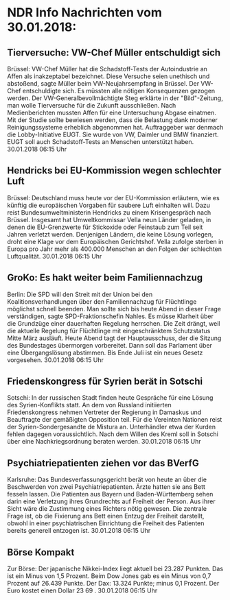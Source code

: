 # NDR Info Nachrichten vom 30.01.2018:


## Tierversuche: VW-Chef Müller entschuldigt sich
Brüssel:      VW-Chef Müller hat die Schadstoff-Tests der Autoindustrie an Affen als inakzeptabel bezeichnet. Diese Versuche seien unethisch und abstoßend, sagte Müller beim VW-Neujahrsempfang in Brüssel. Der VW-Chef entschuldigte sich. Es müssten alle nötigen Konsequenzen gezogen werden. Der VW-Generalbevollmächtigte Steg erklärte in der "Bild"-Zeitung, man wolle Tierversuche für die Zukunft ausschließen. Nach Medienberichten mussten Affen für eine Untersuchung Abgase einatmen. Mit der Studie sollte bewiesen werden, dass die Belastung dank moderner Reinigungssysteme erheblich abgenommen hat. Auftraggeber war denmach die Lobby-Initiative EUGT. Sie wurde von VW, Daimler und BMW finanziert. EUGT soll auch Schadstoff-Tests an Menschen unterstützt haben. 30.01.2018 06:15 Uhr 

## Hendricks bei EU-Kommission wegen schlechter Luft
Brüssel: Deutschland muss heute vor der EU-Kommission erläutern, wie es künftig die europäischen Vorgaben für saubere Luft einhalten will. Dazu reist Bundesumweltministerin Hendricks zu einem Krisengespräch nach Brüssel. Insgesamt hat Umweltkommissar Vella neun Länder geladen, in denen die EU-Grenzwerte für Stickoxide oder Feinstaub zum Teil seit Jahren verletzt werden. Denjenigen Ländern, die keine Lösung vorlegen, droht eine Klage vor dem Europäischen Gerichtshof. Vella zufolge sterben in Europa pro Jahr mehr als 400.000 Menschen an den Folgen der schlechten Luftqualität. 30.01.2018 06:15 Uhr 

## GroKo: Es hakt weiter beim Familiennachzug
Berlin: Die SPD will den Streit mit der Union bei den Koalitionsverhandlungen über den Familiennachzug für Flüchtlinge möglichst schnell beenden. Man sollte sich bis heute Abend in dieser Frage verständigen, sagte SPD-Fraktionschefin Nahles. Es müsse Klarheit über die Grundzüge einer dauerhaften Regelung herrschen. Die Zeit drängt, weil die aktuelle Regelung für Flüchtlinge mit eingeschränktem Schutzstatus Mitte März ausläuft. Heute Abend tagt der Hauptausschuss, der die Sitzung des Bundestages übermorgen vorbereitet. Dann soll das Parlament über eine Übergangslösung abstimmen. Bis Ende Juli ist ein neues Gesetz vorgesehen. 30.01.2018 06:15 Uhr 

## Friedenskongress für Syrien berät in Sotschi
Sotschi: In der russischen Stadt finden heute Gespräche für eine Lösung des Syrien-Konflikts statt. An dem von Russland initiierten Friedenskongress nehmen Vertreter der Regierung in Damaskus und Beauftragte der gemäßigten Opposition teil. Für die Vereinten Nationen reist der Syrien-Sondergesandte de Mistura an. Unterhändler etwa der Kurden fehlen dagegen voraussichtlich. Nach dem Willen des Kreml soll in Sotschi über eine Nachkriegsordnung beraten werden. 30.01.2018 06:15 Uhr 

## Psychiatriepatienten ziehen vor das BVerfG
Karlsruhe: Das Bundesverfassungsgericht berät von heute an über die Beschwerden von zwei Psychiatriepatienten. Ärzte hatten sie ans Bett fesseln lassen. Die Patienten aus Bayern und Baden-Württemberg sehen darin eine Verletzung ihres Grundrechts auf Freiheit der Person. Aus ihrer Sicht wäre die Zustimmung eines Richters nötig gewesen. Die zentrale Frage ist, ob die Fixierung ans Bett einen Entzug der Freiheit darstellt, obwohl in einer psychiatrischen Einrichtung die Freiheit des Patienten bereits generell entzogen ist. 30.01.2018 06:15 Uhr 

## Börse Kompakt
Zur Börse: Der japanische Nikkei-Index liegt aktuell bei  23.287  Punkten. Das ist ein Minus von  1,5  Prozent. Beim Dow Jones gab es ein Minus von  0,7  Prozent auf  26.439  Punkte. Der Dax:			13.324  Punkte; minus  0,1  Prozent. Der Euro kostet einen Dollar  23 69 . 30.01.2018 06:15 Uhr 
